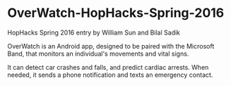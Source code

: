 # OverWatch-HopHacks-Spring-2016
HopHacks Spring 2016 entry by William Sun and Bilal Sadik

OverWatch is an Android app, designed to be paired with the Microsoft Band, that monitors an individual's movements and vital signs.

It can detect car crashes and falls, and predict cardiac arrests. When needed, it sends a phone notification and texts an emergency contact.
